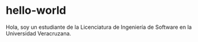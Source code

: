 # hello-world
Hola, soy un estudiante de la Licenciatura de Ingeniería de Software en la Universidad Veracruzana.
